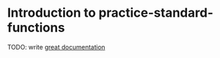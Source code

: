 # Introduction to practice-standard-functions

TODO: write [great documentation](http://jacobian.org/writing/what-to-write/)
